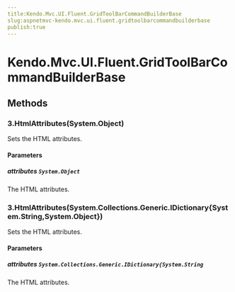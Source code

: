 ```yaml
---
title:Kendo.Mvc.UI.Fluent.GridToolBarCommandBuilderBase
slug:aspnetmvc-kendo.mvc.ui.fluent.gridtoolbarcommandbuilderbase
publish:true
---
```


# Kendo.Mvc.UI.Fluent.GridToolBarCommandBuilderBase

## Methods

### 3.HtmlAttributes(System.Object)
Sets the HTML attributes.

#### Parameters

##### attributes `System.Object`
The HTML attributes.

### 3.HtmlAttributes(System.Collections.Generic.IDictionary{System.String,System.Object})
Sets the HTML attributes.

#### Parameters

##### attributes `System.Collections.Generic.IDictionary{System.String`
The HTML attributes.